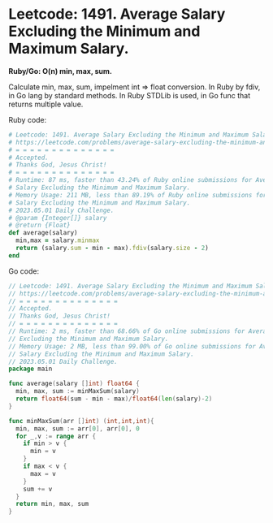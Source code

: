# Leetcode: 1491. Average Salary Excluding the Minimum and Maximum Salary.

**Ruby/Go: O(n) min, max, sum.**


Calculate min, max, sum, impelment int => float conversion. In Ruby by fdiv, in
Go lang by standard methods. In Ruby STDLib is used, in Go func that returns
multiple value.


Ruby code:
```Ruby
# Leetcode: 1491. Average Salary Excluding the Minimum and Maximum Salary.
# https://leetcode.com/problems/average-salary-excluding-the-minimum-and-maximum-salary/
# = = = = = = = = = = = = = =
# Accepted.
# Thanks God, Jesus Christ!
# = = = = = = = = = = = = = =
# Runtime: 87 ms, faster than 43.24% of Ruby online submissions for Average
# Salary Excluding the Minimum and Maximum Salary.
# Memory Usage: 211 MB, less than 89.19% of Ruby online submissions for Average
# Salary Excluding the Minimum and Maximum Salary.
# 2023.05.01 Daily Challenge.
# @param {Integer[]} salary
# @return {Float}
def average(salary)
  min,max = salary.minmax
  return (salary.sum - min - max).fdiv(salary.size - 2)
end
```

Go code:
```Go
// Leetcode: 1491. Average Salary Excluding the Minimum and Maximum Salary.
// https://leetcode.com/problems/average-salary-excluding-the-minimum-and-maximum-salary/
// = = = = = = = = = = = = = =
// Accepted.
// Thanks God, Jesus Christ!
// = = = = = = = = = = = = = =
// Runtime: 2 ms, faster than 68.66% of Go online submissions for Average Salary
// Excluding the Minimum and Maximum Salary.
// Memory Usage: 2 MB, less than 99.00% of Go online submissions for Average
// Salary Excluding the Minimum and Maximum Salary.
// 2023.05.01 Daily Challenge.
package main

func average(salary []int) float64 {
  min, max, sum := minMaxSum(salary)
  return float64(sum - min - max)/float64(len(salary)-2)
}

func minMaxSum(arr []int) (int,int,int){
  min, max, sum := arr[0], arr[0], 0
  for _,v := range arr {
    if min > v {
      min = v
    }
    if max < v {
      max = v
    }
    sum += v
  }
  return min, max, sum
}
```
